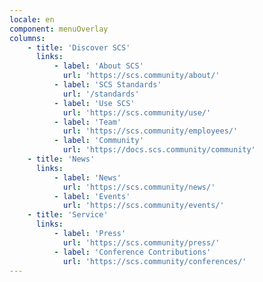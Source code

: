 ```yaml
---
locale: en
component: menuOverlay
columns:
    - title: 'Discover SCS'
      links:
          - label: 'About SCS'
            url: 'https://scs.community/about/'
          - label: 'SCS Standards'
            url: '/standards'
          - label: 'Use SCS'
            url: 'https://scs.community/use/'
          - label: 'Team'
            url: 'https://scs.community/employees/'
          - label: 'Community'
            url: 'https://docs.scs.community/community'
    - title: 'News'
      links:
          - label: 'News'
            url: 'https://scs.community/news/'
          - label: 'Events'
            url: 'https://scs.community/events/'
    - title: 'Service'
      links:
          - label: 'Press'
            url: 'https://scs.community/press/'
          - label: 'Conference Contributions'
            url: 'https://scs.community/conferences/'
---
```

